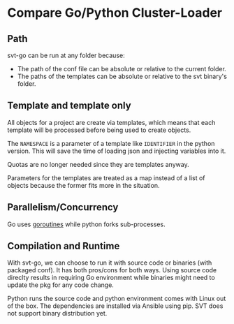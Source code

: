 # Compare Go/Python Cluster-Loader

## Path

svt-go can be run at any folder because:

* The path of the conf file can be absolute or relative to the current folder.
* The paths of the templates can be absolute or relative to the svt
binary's folder.

## Template and template only
All objects for a project are create via templates, which means that
each template will be processed before being used to create objects.

The <code>NAMESPACE</code> is a parameter of a template like <code>IDENTIFIER</code>
in the python version. This will save the time of loading json and injecting
variables into it.

Quotas are no longer needed since they are templates anyway.

Parameters for the templates are treated as a map instead of a list of
objects because the former fits more in the situation.


## Parallelism/Concurrency

Go uses [goroutines](https://tour.golang.org/concurrency/1) while python
forks sub-processes.


## Compilation and Runtime

With svt-go, we can choose to run it with source code or binaries (with
packaged conf). It has both pros/cons for both ways. Using source code
direclty results in requiring Go environment while binaries might need
to update the pkg for any code change.

Python runs the source code and python environment comes with Linux out
of the box. The dependencies are installed via Ansible using pip. SVT
does not support binary distribution yet.